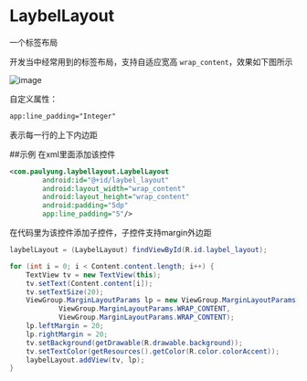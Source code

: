 # LaybelLayout
一个标签布局

开发当中经常用到的标签布局，支持自适应宽高 `wrap_content`，效果如下图所示

![image](https://github.com/paulyung541/LaybelLayout/blob/master/demo.jpg)

自定义属性：
```xml
app:line_padding="Integer"
```
表示每一行的上下内边距

##示例
在xml里面添加该控件
```xml
<com.paulyung.laybellayout.LaybelLayout
        android:id="@+id/laybel_layout"
        android:layout_width="wrap_content"
        android:layout_height="wrap_content"
        android:padding="5dp"
        app:line_padding="5"/>
```

在代码里为该控件添加子控件，子控件支持margin外边距
```java
laybelLayout = (LaybelLayout) findViewById(R.id.laybel_layout);

for (int i = 0; i < Content.content.length; i++) {
    TextView tv = new TextView(this);
    tv.setText(Content.content[i]);
    tv.setTextSize(20);
    ViewGroup.MarginLayoutParams lp = new ViewGroup.MarginLayoutParams(
            ViewGroup.MarginLayoutParams.WRAP_CONTENT,
            ViewGroup.MarginLayoutParams.WRAP_CONTENT);
    lp.leftMargin = 20;
    lp.rightMargin = 20;
    tv.setBackground(getDrawable(R.drawable.background));
    tv.setTextColor(getResources().getColor(R.color.colorAccent));
    laybelLayout.addView(tv, lp);
}
```